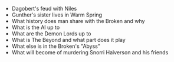 * Dagobert's feud with Niles
* Gunther's sister lives in Warm Spring
* What history does man share with the Broken and why
* What is the AI up to
* What are the Demon Lords up to
* What is The Beyond and what part does it play
* What else is in the Broken's "Abyss"
* What will become of murdering Snorri Halverson and his friends